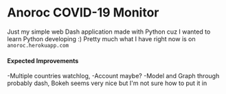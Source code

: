# Anoroc COVID-19 Monitor
Just my simple web Dash application made with Python cuz I wanted to learn Python developing :)
Pretty much what I have right now is on ```anoroc.herokuapp.com```

#### Expected Improvements
-Multiple countries watchlog,
-Account maybe?
-Model and Graph through probably dash, Bokeh seems very nice but I'm not sure how to put it in
